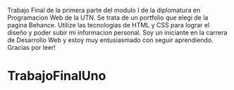 Trabajo Final de la primera parte del modulo I de la diplomatura en Programacion Web de la UTN.
Se trata de un portfolio que elegi de la pagina Behance. Utilize las tecnologias de HTML y CSS
para lograr el diseño y poder subir mi informacion personal. Soy un iniciante en la carrera de 
Desarrollo Web y estoy muy entusiasmado con seguir aprendiendo. 
Gracias por leer! 








# TrabajoFinalUno

